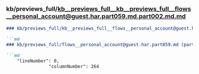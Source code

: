 ### kb/previews_full/kb__previews_full__kb__previews_full__flows__personal_account@guest.har.part059.md.part002.md.md

```md
### kb/previews_full/kb__previews_full__flows__personal_account@guest.har.part059.md.part002.md

```md
### kb/previews_full/flows__personal_account@guest.har.part059.md (part 002)

```md
    "lineNumber": 0,
                "columnNumber": 264
```

```

```

```

